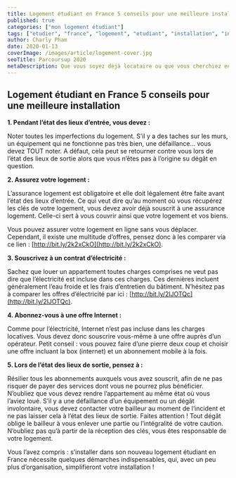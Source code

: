 ```yaml
---
title: Logement étudiant en France 5 conseils pour une meilleure installation
published: true
categories: ["mon logement étudiant"]
tags: ["etudier", "france", "logement", "etudiant", "installation", "intégratio", "chambre", "etudiant"]
author: Charly Pham
date: 2020-01-13
coverImage: /images/article/logement-cover.jpg
seoTitle: Parcoursup 2020
metaDescription: Que vous soyez déjà locataire ou que vous cherchiez encore votre logement étudiant en France, 5 conseils vous aideront à vous installer sereinement dans votre appartement ou studio.
---
```


## Logement étudiant en France 5 conseils pour une meilleure installation

**1. Pendant l’état des lieux d’entrée, vous devez :**

Noter toutes les imperfections du logement. S’il y a des taches sur les murs, un équipement qui ne fonctionne pas très bien, une défaillance… vous devez TOUT noter. A défaut, cela peut se retourner contre vous lors de l’état des lieux de sortie alors que vous n’êtes pas à l’origine su dégât en question.

**2. Assurez votre logement :**

L’assurance logement est obligatoire et elle doit légalement être faite avant l’état des lieux d’entrée. Ce qui veut dire qu’au moment où vous récupérez les clés de votre logement, vous devez avoir déjà souscrit à une assurance logement. Celle-ci sert à vous couvrir ainsi que votre logement et vos biens.

Vous pouvez assurer votre logement en ligne sans vous déplacer. Cependant, il existe une multitude d’offres, pensez donc à les comparer via ce lien : [http://bit.ly/2k2xCkO](http://bit.ly/2k2xCkO).

**3. Souscrivez à un contrat d’électricité :**

Sachez que louer un appartement toutes charges comprises ne veut pas dire que l’électricité est incluse dans ces charges. Ces dernières incluent généralement l’eau froide et les frais d’entretien du bâtiment. N’hésitez pas à comparer les offres d’électricité par ici : [http://bit.ly/2lJOTQc](http://bit.ly/2lJOTQc).

**4. Abonnez-vous à une offre Internet :**

Comme pour l’électricité, Internet n’est pas incluse dans les charges locatives. Vous devez donc souscrire vous-même à une offre auprès d’un opérateur. Petit conseil : vous pouvez faire d’une pierre deux coup et choisir une offre incluant la box (internet) et un abonnement mobile à la fois.

**5. Lors de l’état des lieux de sortie, pensez à :**

Résilier tous les abonnements auxquels vous avez souscrit, afin de ne pas risquer de payer des services dont vous ne pourrez plus bénéficier. N’oubliez que vous devez rendre l’appartement au même état où vous l’aviez loué. S’il y a une défaillance d’un équipement ou un dégât involontaire, vous devez contacter votre bailleur au moment de l’incident et ne pas laisser cela à l’état des lieux de sortie. Faites attention ! Tout dégât oblige le bailleur à vous enlever une partie ou l’intégralité de votre caution. N’oubliez pas qu’à partir de la réception des clés, vous êtes responsable de votre logement.

Vous l’avez compris : s’installer dans son nouveau logement étudiant en France nécessite quelques démarches indispensables, qui, avec un peu plus d’organisation, simplifieront votre installation !